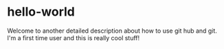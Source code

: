 # hello-world
Welcome to another detailed description about how to use git hub and git. I'm a first time user and this is really cool stuff!
